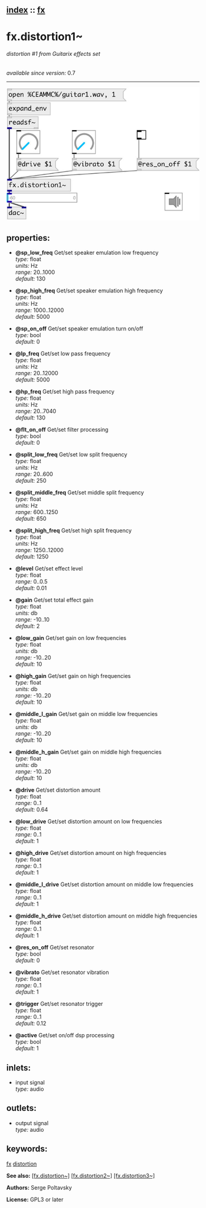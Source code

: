 [index](index.html) :: [fx](category_fx.html)
---

# fx.distortion1~

###### distortion #1 from Guitarix effects set

*available since version:* 0.7

---




[![example](../examples/img/fx.distortion1~.jpg)](../examples/pd/fx.distortion1~.pd)







## properties:

* **@sp_low_freq** 
Get/set speaker emulation low frequency<br>
_type:_ float<br>
_units:_ Hz<br>
_range:_ 20..1000<br>
_default:_ 130<br>

* **@sp_high_freq** 
Get/set speaker emulation high frequency<br>
_type:_ float<br>
_units:_ Hz<br>
_range:_ 1000..12000<br>
_default:_ 5000<br>

* **@sp_on_off** 
Get/set speaker emulation turn on/off<br>
_type:_ bool<br>
_default:_ 0<br>

* **@lp_freq** 
Get/set low pass frequency<br>
_type:_ float<br>
_units:_ Hz<br>
_range:_ 20..12000<br>
_default:_ 5000<br>

* **@hp_freq** 
Get/set high pass frequency<br>
_type:_ float<br>
_units:_ Hz<br>
_range:_ 20..7040<br>
_default:_ 130<br>

* **@flt_on_off** 
Get/set filter processing<br>
_type:_ bool<br>
_default:_ 0<br>

* **@split_low_freq** 
Get/set low split frequency<br>
_type:_ float<br>
_units:_ Hz<br>
_range:_ 20..600<br>
_default:_ 250<br>

* **@split_middle_freq** 
Get/set middle split frequency<br>
_type:_ float<br>
_units:_ Hz<br>
_range:_ 600..1250<br>
_default:_ 650<br>

* **@split_high_freq** 
Get/set high split frequency<br>
_type:_ float<br>
_units:_ Hz<br>
_range:_ 1250..12000<br>
_default:_ 1250<br>

* **@level** 
Get/set effect level<br>
_type:_ float<br>
_range:_ 0..0.5<br>
_default:_ 0.01<br>

* **@gain** 
Get/set total effect gain<br>
_type:_ float<br>
_units:_ db<br>
_range:_ -10..10<br>
_default:_ 2<br>

* **@low_gain** 
Get/set gain on low frequencies<br>
_type:_ float<br>
_units:_ db<br>
_range:_ -10..20<br>
_default:_ 10<br>

* **@high_gain** 
Get/set gain on high frequencies<br>
_type:_ float<br>
_units:_ db<br>
_range:_ -10..20<br>
_default:_ 10<br>

* **@middle_l_gain** 
Get/set gain on middle low frequencies<br>
_type:_ float<br>
_units:_ db<br>
_range:_ -10..20<br>
_default:_ 10<br>

* **@middle_h_gain** 
Get/set gain on middle high frequencies<br>
_type:_ float<br>
_units:_ db<br>
_range:_ -10..20<br>
_default:_ 10<br>

* **@drive** 
Get/set distortion amount<br>
_type:_ float<br>
_range:_ 0..1<br>
_default:_ 0.64<br>

* **@low_drive** 
Get/set distortion amount on low frequencies<br>
_type:_ float<br>
_range:_ 0..1<br>
_default:_ 1<br>

* **@high_drive** 
Get/set distortion amount on high frequencies<br>
_type:_ float<br>
_range:_ 0..1<br>
_default:_ 1<br>

* **@middle_l_drive** 
Get/set distortion amount on middle low frequencies<br>
_type:_ float<br>
_range:_ 0..1<br>
_default:_ 1<br>

* **@middle_h_drive** 
Get/set distortion amount on middle high frequencies<br>
_type:_ float<br>
_range:_ 0..1<br>
_default:_ 1<br>

* **@res_on_off** 
Get/set resonator<br>
_type:_ bool<br>
_default:_ 0<br>

* **@vibrato** 
Get/set resonator vibration<br>
_type:_ float<br>
_range:_ 0..1<br>
_default:_ 1<br>

* **@trigger** 
Get/set resonator trigger<br>
_type:_ float<br>
_range:_ 0..1<br>
_default:_ 0.12<br>

* **@active** 
Get/set on/off dsp processing<br>
_type:_ bool<br>
_default:_ 1<br>



## inlets:

* input signal<br>
_type:_ audio



## outlets:

* output signal<br>
_type:_ audio



## keywords:

[fx](keywords/fx.html)
[distortion](keywords/distortion.html)



**See also:**
[\[fx.distortion~\]](fx.distortion~.html)
[\[fx.distortion2~\]](fx.distortion2~.html)
[\[fx.distortion3~\]](fx.distortion3~.html)




**Authors:** Serge Poltavsky




**License:** GPL3 or later





